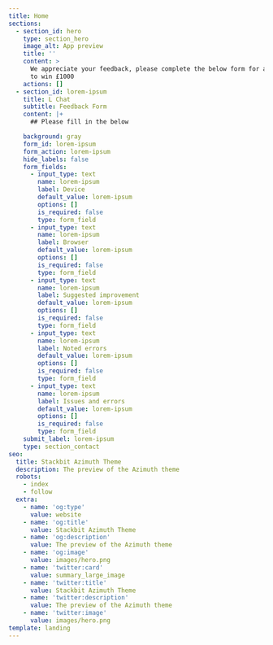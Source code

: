 ```yaml
---
title: Home
sections:
  - section_id: hero
    type: section_hero
    image_alt: App preview
    title: ''
    content: >
      We appreciate your feedback, please complete the below form for a chance
      to win £1000
    actions: []
  - section_id: lorem-ipsum
    title: L Chat
    subtitle: Feedback Form
    content: |+
      ## Please fill in the below

    background: gray
    form_id: lorem-ipsum
    form_action: lorem-ipsum
    hide_labels: false
    form_fields:
      - input_type: text
        name: lorem-ipsum
        label: Device
        default_value: lorem-ipsum
        options: []
        is_required: false
        type: form_field
      - input_type: text
        name: lorem-ipsum
        label: Browser
        default_value: lorem-ipsum
        options: []
        is_required: false
        type: form_field
      - input_type: text
        name: lorem-ipsum
        label: Suggested improvement
        default_value: lorem-ipsum
        options: []
        is_required: false
        type: form_field
      - input_type: text
        name: lorem-ipsum
        label: Noted errors
        default_value: lorem-ipsum
        options: []
        is_required: false
        type: form_field
      - input_type: text
        name: lorem-ipsum
        label: Issues and errors
        default_value: lorem-ipsum
        options: []
        is_required: false
        type: form_field
    submit_label: lorem-ipsum
    type: section_contact
seo:
  title: Stackbit Azimuth Theme
  description: The preview of the Azimuth theme
  robots:
    - index
    - follow
  extra:
    - name: 'og:type'
      value: website
    - name: 'og:title'
      value: Stackbit Azimuth Theme
    - name: 'og:description'
      value: The preview of the Azimuth theme
    - name: 'og:image'
      value: images/hero.png
    - name: 'twitter:card'
      value: summary_large_image
    - name: 'twitter:title'
      value: Stackbit Azimuth Theme
    - name: 'twitter:description'
      value: The preview of the Azimuth theme
    - name: 'twitter:image'
      value: images/hero.png
template: landing
---
```

